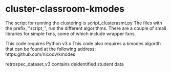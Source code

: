 # cluster-classroom-kmodes
The script for running the clustering is script_clusterasmt.py
The files with the prefix, "script_", run the different algorithms.
There are a couple of small libraries for simple fxns, some of which include
wrapper fxns.

This code requires Python v3.x
This code also requires a kmodes algorith that can be found at the following address:
https:github.com/nicodv/kmodes

retrospec_dataset_v3 contains deidentified student data
